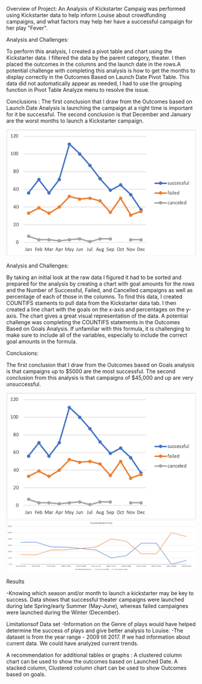 Overview of Project:
An Analysis of Kickstarter Campaig was performed using Kickstarter data to help inform Louise about crowdfunding campaigns, and what factors may help her have a successful campaign for her play "Fever".

Analysis and Challenges:

To perform this analysis, I created a pivot table and chart using the Kickstarter data. I filtered the data by the parent category, theater. I then placed the outcomes in the columns and the launch date in the rows.A potential challenge with completing this analysis is how to get the months to display correctly in the Outcomes Based on Launch Date Pivot Table. This data did not automatically appear as needed, I had to use the grouping function in Pivot Table Analyze menu to resolve the issue. 

Conclusions :
The first conclusion that I draw from the Outcomes based on Launch Date Analysis is launching the campaign at a right time is important for it be successful.
The second conclusion is that December and January are the worst months to launch a Kickstarter campaign.


![image](https://github.com/morriscomia/kickstarter-analysis-/blob/4bf1b7fe2bdb7b59c81fbae9cab6b1d50d1039e0/Theater_Outcomes_vs_Launch.png%20.png)

Analysis and Challenges:

By taking an initial look at the raw data I figured it had to be sorted and prepared for the analysis by creating a chart with goal amounts for the rows and the Number of Successful, Failed, and Cancelled campaigns as well as percentage of each of those in the columns. To find this data, I created COUNTIFS staments to pull data from the Kickstarter data tab. I then created a line chart with the goals on the x-axis and percentages on the y-axis. The chart gives a great visual representation of the data. A potential challenge was completing the COUNTIFS statements in the Outcomes Based on Goals Analysis. If unfamiliar with this formula, it is challenging to make sure to include all of the variables, especially to include the correct goal amounts in the formula.

Conclusions: 

The first conclusion that I draw from the Outcomes based on Goals analysis is that campaigns up to $5000 are the most successful. The second conclusion from this analysis is that campaigns of $45,000 and up are very unsuccessful.

![image](https://github.com/morriscomia/kickstarter-analysis-/blob/4bf1b7fe2bdb7b59c81fbae9cab6b1d50d1039e0/Theater_Outcomes_vs_Launch.png%20.png)
![Launch](https://github.com/morriscomia/kickstarter-analysis-/blob/6596b2609115e109a6608b7b263ed6028ba63901/Outcomes_vs_Goals.png)



Results

-Knowing which season and/or month to launch a kickstarter may be key to success. Data shows that successful theater campaigns were launched during late Spring/early Summer (May-June), whereas failed campaignes were launched during the Winter (December).

Limitationsof Data set
-Information on the Genre of plays would have helped determine the success of plays and give better analysis to Louise.
-The dataset is from the year range - 2009 till 2017. If we had information about current data. We could have analyzed current trends.

A recommendation for additional tables or graphs :
A clustered column chart can be used to show the outcomes based on Launched Date.
A stacked column, Clustered column chart can be used to show Outcomes based on goals.
